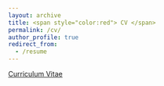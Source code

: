 ```yaml
---
layout: archive
title: <span style="color:red"> CV </span>
permalink: /cv/
author_profile: true
redirect_from:
  - /resume
---
```

[Curriculum Vitae](https://goutham-epfl.github.io/website/files/CV.pdf)
